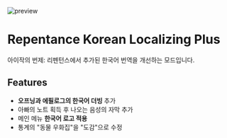 ![preview](https://github.com/sawalk/Korean-Localizing-Plus/assets/76607639/15796204-d201-4448-b21f-549be0348381)

# Repentance Korean Localizing Plus
아이작의 번제: 리펜턴스에서 추가된 한국어 번역을 개선하는 모드입니다.
## Features
 * **오프닝과 에필로그의 한국어 더빙** 추가
 * 아빠의 노트 획득 후 나오는 음성의 자막 추가
 * 메인 메뉴 **한국어 로고 적용**
 * 통계의 "동물 우화집"을 "도감"으로 수정
